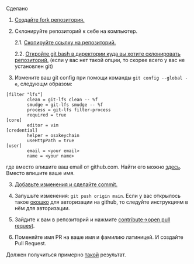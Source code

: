 Сделано


1. [Создайте fork репозитория.](https://user-images.githubusercontent.com/35418986/170212411-0a19bb1d-e2ff-47e7-979e-6eae098f222b.png)

2. Склонируйте репозиторий к себе на компьютер.

    2.1. [Скопируйте ссылку на репозиторий.](https://user-images.githubusercontent.com/35418986/170212811-01da4207-e911-4569-8594-4d43eba02d1f.png)

    2.2. [Откройте git bash в директории куда вы хотите склонировать репозиторий.](https://user-images.githubusercontent.com/35418986/170213533-6d1d6f2b-e173-4a77-92b0-3ea214c8dfb9.png) (если у вас нет такой опции, то скорее всего у вас не установлен git)

3. Измените ваш git config при помощи команды `git config --global -e`, следующм образом:

```
[filter "lfs"]
        clean = git-lfs clean -- %f
        smudge = git-lfs smudge -- %f
        process = git-lfs filter-process
        required = true
[core]
        editor = vim
[credential]
        helper = osxkeychain
        useHttpPath = true
[user]
        email = <your email>
        name = <your name>
```

где вместо <your email> впишите ваш email от github.com. Найти его можно [здесь](https://user-images.githubusercontent.com/35418986/170214607-1a2b6e37-010b-4179-a1dd-86451c3fad7a.png). Вместо <your name> впишите ваше имя.

3. [Добавьте изменения и сделайте commit.](https://user-images.githubusercontent.com/35418986/170215646-afd36f28-f22d-4172-9ae9-8cebe08b38ae.png)
  
4. Запушьте изменения: `git push origin main`. Если у вас открылось такое [окошко](https://user-images.githubusercontent.com/35418986/170215761-5e7227fc-820b-4482-9621-34514ec6751a.png) для авторизации на github, то следуйте инструкциям в нём для авторизации.

5. Зайдите к вам в репозиторий и нажмите [contribute->open pull request](https://user-images.githubusercontent.com/35418986/170219883-bb788e65-c3cd-412a-b7a1-4a7a0cc74a6b.png).

6. Поменяйте имя PR на ваше имя и фамилию латиницей. И создайте Pull Request.

Должен получиться примерно [такой](https://user-images.githubusercontent.com/35418986/170220429-2f5c77c7-dfb5-4281-b6a0-1306c946a083.png) результат.
